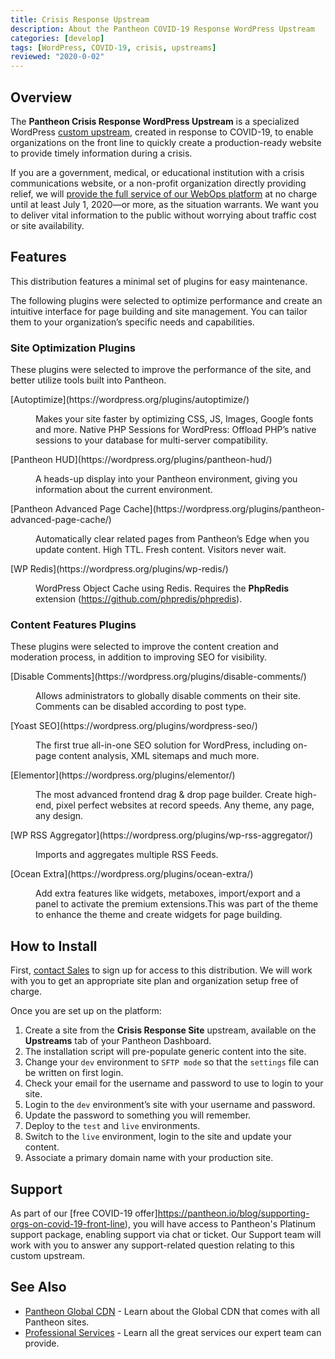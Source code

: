 ```yaml
---
title: Crisis Response Upstream
description: About the Pantheon COVID-19 Response WordPress Upstream
categories: [develop]
tags: [WordPress, COVID-19, crisis, upstreams]
reviewed: "2020-0-02"
---
```


## Overview

The **Pantheon Crisis Response WordPress Upstream** is a specialized WordPress [custom upstream](/custom-upstream), created in response to COVID-19, to enable organizations on the front line to quickly create a production-ready website to provide timely information during a crisis.

If you are a government, medical, or educational institution with a crisis communications website, or a non-profit organization directly providing relief, we will [provide the full service of our WebOps platform](https://pantheon.io/resources-navigate-covid-19) at no charge until at least July 1, 2020—or more, as the situation warrants. We want you to deliver vital information to the public without worrying about traffic cost or site availability.

## Features

This distribution features a minimal set of plugins for easy maintenance. 

The following plugins were selected to optimize performance and create an intuitive interface for page building and site management. You can tailor them to your organization’s specific needs and capabilities.

### Site Optimization Plugins

These plugins were selected to improve the performance of the site, and better utilize tools built into Pantheon.

<dl>

<dt>[Autoptimize](https://wordpress.org/plugins/autoptimize/)</dt>

<dd>

Makes your site faster by optimizing CSS, JS, Images, Google fonts and more.
Native PHP Sessions for WordPress: Offload PHP’s native sessions to your database for multi-server compatibility.

</dd>

<dt>[Pantheon HUD](https://wordpress.org/plugins/pantheon-hud/)</dt>

<dd>

A heads-up display into your Pantheon environment, giving you information about the current environment.

</dd>

<dt>[Pantheon Advanced Page Cache](https://wordpress.org/plugins/pantheon-advanced-page-cache/)</dt>

<dd>

Automatically clear related pages from Pantheon’s Edge when you update content. High TTL. Fresh content. Visitors never wait.

</dd>

<dt>[WP Redis](https://wordpress.org/plugins/wp-redis/)</dt>

<dd>

WordPress Object Cache using Redis. Requires the **PhpRedis** extension (https://github.com/phpredis/phpredis).

</dd>

</dl>

### Content Features Plugins

These plugins were selected to improve the content creation and moderation process, in addition to improving SEO for visibility.

<dl>

<dt>[Disable Comments](https://wordpress.org/plugins/disable-comments/)</dt>

<dd>

Allows administrators to globally disable comments on their site. Comments can be disabled according to post type.

</dd>

<dt>[Yoast SEO](https://wordpress.org/plugins/wordpress-seo/)</dt>

<dd>

The first true all-in-one SEO solution for WordPress, including on-page content analysis, XML sitemaps and much more.

</dd>

<dt>[Elementor](https://wordpress.org/plugins/elementor/)</dt>

<dd>

The most advanced frontend drag & drop page builder. Create high-end, pixel perfect websites at record speeds. Any theme, any page, any design.

</dd>

<dt>[WP RSS Aggregator](https://wordpress.org/plugins/wp-rss-aggregator/)</dt>

<dd>

Imports and aggregates multiple RSS Feeds.

</dd>

<dt>[Ocean Extra](https://wordpress.org/plugins/ocean-extra/)</dt>

<dd>

Add extra features like widgets, metaboxes, import/export and a panel to activate the premium extensions.This was part of the theme to enhance the theme and create widgets for page building.

</dd>

</dl>

## How to Install

First, [contact Sales]() to sign up for access to this distribution. We will work with you to get an appropriate site plan and organization setup free of charge.

Once you are set up on the platform:

1. Create a site from the **Crisis Response Site** upstream, available on the **Upstreams** tab of your Pantheon Dashboard.
1. The installation script will pre-populate generic content into the site.
1. Change your `dev` environment to `SFTP mode` so that the `settings` file can be written on first login.
1. Check your email for the username and password to use to login to your site.
1. Login to the `dev` environment’s site with your username and password. 
1. Update the password to something you will remember.
1. Deploy to the `test` and `live` environments.
1. Switch to the `live` environment, login to the site and update your content.
1. Associate a primary domain name with your production site.

## Support
 
 As part of our [free COVID-19 offer]https://pantheon.io/blog/supporting-orgs-on-covid-19-front-line), you will have access to Pantheon's Platinum support package, enabling support via chat or ticket. Our Support team will work with you to answer any support-related question relating to this custom upstream.

## See Also

- [Pantheon Global CDN](/global-cdn) - Learn about the Global CDN that comes with all Pantheon sites.
- [Professional Services](/professional-services) - Learn all the great services our expert team can provide.
